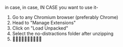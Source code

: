 in case, in case, IN CASE you want to use it-
1. Go to any Chromium browser (preferably Chrome)
2. Head to "Manage Extensions"
3. Click on "Load Unpacked"
4. Select the no-distractions folder after unzipping
5. 🥳🥳🥳🥳🥳🥳🥳🥳🥳🥳
